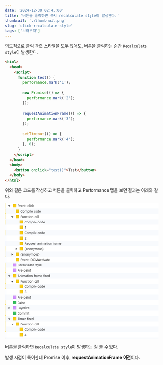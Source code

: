 ```yaml
---
date: '2024-12-30 02:41:00'
title: '버튼을 클릭하면 즉시 recalculate style이 발생한다.'
thumbnail: './thumbnail.png'
slug: 'click-recalculate-style'
tags: ['브라우저']
---
```


의도적으로 클릭 관련 스타일을 모두 없애도, 버튼을 클릭하는 순간 `Recalculate style`이 발생한다.

```html
<html>
  <head>
    <script>
      function test() {
        performance.mark('1');

        new Promise(() => {
          performance.mark('2');
        });

        requestAnimationFrame(() => {
          performance.mark('3');
        });

        setTimeout(() => {
          performance.mark('4');
        }, 0);
      }
    </script>
  </head>
  <body>
    <button onclick="test()">Test</button>
  </body>
</html>
```

위와 같은 코드를 작성하고 버튼을 클릭하고 Performance 탭을 보면 결과는 아래와 같다.

![performance](1.png)

버튼을 클릭하면 `Recalculate style`이 발생하는 걸 볼 수 있다.

발생 시점이 특이한데 Promise 이후, **requestAnimationFrame 이전**이다.
